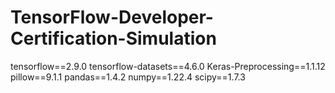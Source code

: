 # TensorFlow-Developer-Certification-Simulation

tensorflow==2.9.0
tensorflow-datasets==4.6.0
Keras-Preprocessing==1.1.12
pillow==9.1.1
pandas==1.4.2
numpy==1.22.4
scipy==1.7.3
